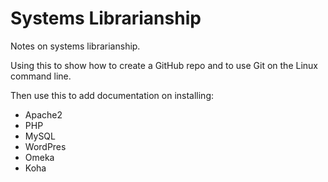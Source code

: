 # Systems Librarianship

Notes on systems librarianship.

Using this to show how to create a GitHub repo and
to use Git on the Linux command line.

Then use this to add documentation on installing:

- Apache2
- PHP
- MySQL
- WordPres
- Omeka
- Koha
